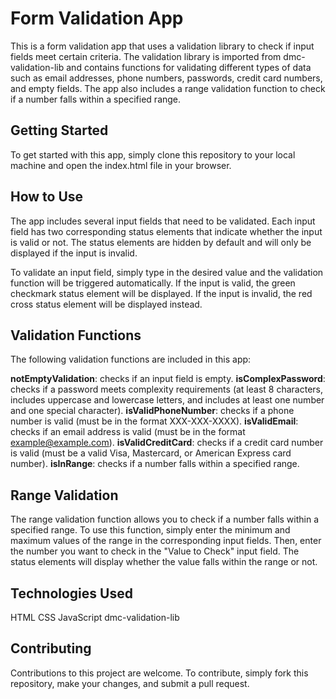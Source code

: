 # Form Validation App
This is a form validation app that uses a validation library to check if input fields meet certain criteria. The validation library is imported from dmc-validation-lib and contains functions for validating different types of data such as email addresses, phone numbers, passwords, credit card numbers, and empty fields. The app also includes a range validation function to check if a number falls within a specified range.

## Getting Started
To get started with this app, simply clone this repository to your local machine and open the index.html file in your browser.

## How to Use
The app includes several input fields that need to be validated. Each input field has two corresponding status elements that indicate whether the input is valid or not. The status elements are hidden by default and will only be displayed if the input is invalid.

To validate an input field, simply type in the desired value and the validation function will be triggered automatically. If the input is valid, the green checkmark status element will be displayed. If the input is invalid, the red cross status element will be displayed instead.

## Validation Functions
The following validation functions are included in this app:

**notEmptyValidation**: checks if an input field is empty.
**isComplexPassword**: checks if a password meets complexity requirements (at least 8 characters, includes uppercase and lowercase letters, and includes at least one number and one special character).
**isValidPhoneNumber**: checks if a phone number is valid (must be in the format XXX-XXX-XXXX).
**isValidEmail**: checks if an email address is valid (must be in the format example@example.com).
**isValidCreditCard**: checks if a credit card number is valid (must be a valid Visa, Mastercard, or American Express card number).
**isInRange**: checks if a number falls within a specified range.

## Range Validation
The range validation function allows you to check if a number falls within a specified range. To use this function, simply enter the minimum and maximum values of the range in the corresponding input fields. Then, enter the number you want to check in the "Value to Check" input field. The status elements will display whether the value falls within the range or not.

## Technologies Used
HTML
CSS
JavaScript
dmc-validation-lib

## Contributing
Contributions to this project are welcome. To contribute, simply fork this repository, make your changes, and submit a pull request.